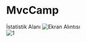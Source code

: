# MvcCamp
 İstatistik Alanı
![Ekran Alıntısı](https://user-images.githubusercontent.com/71379630/160451009-dd38ef5b-9c0f-4c00-a570-5e8f1e9f8e88.PNG)
<br>
![1](https://user-images.githubusercontent.com/71379630/167417672-217605a2-78c2-4e9a-a041-df1dd2190a69.PNG)
